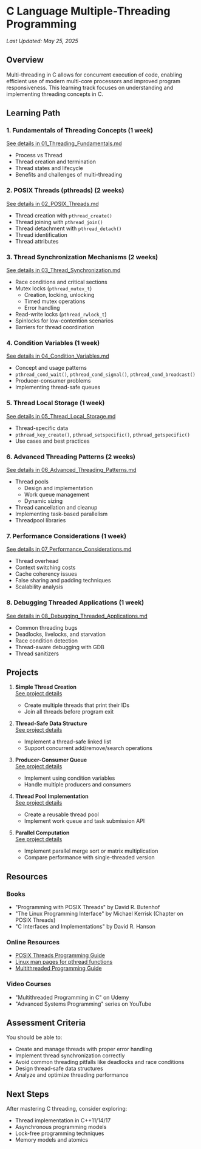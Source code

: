 # C Language Multiple-Threading Programming

*Last Updated: May 25, 2025*

## Overview

Multi-threading in C allows for concurrent execution of code, enabling efficient use of modern multi-core processors and improved program responsiveness. This learning track focuses on understanding and implementing threading concepts in C.

## Learning Path

### 1. Fundamentals of Threading Concepts (1 week)
[See details in 01_Threading_Fundamentals.md](01_C_Multithreading/01_Threading_Fundamentals.md)
- Process vs Thread
- Thread creation and termination
- Thread states and lifecycle
- Benefits and challenges of multi-threading

### 2. POSIX Threads (pthreads) (2 weeks)
[See details in 02_POSIX_Threads.md](01_C_Multithreading/02_POSIX_Threads.md)
- Thread creation with `pthread_create()`
- Thread joining with `pthread_join()`
- Thread detachment with `pthread_detach()`
- Thread identification
- Thread attributes

### 3. Thread Synchronization Mechanisms (2 weeks)
[See details in 03_Thread_Synchronization.md](01_C_Multithreading/03_Thread_Synchronization.md)
- Race conditions and critical sections
- Mutex locks (`pthread_mutex_t`)
  - Creation, locking, unlocking
  - Timed mutex operations
  - Error handling
- Read-write locks (`pthread_rwlock_t`)
- Spinlocks for low-contention scenarios
- Barriers for thread coordination

### 4. Condition Variables (1 week)
[See details in 04_Condition_Variables.md](01_C_Multithreading/04_Condition_Variables.md)
- Concept and usage patterns
- `pthread_cond_wait()`, `pthread_cond_signal()`, `pthread_cond_broadcast()`
- Producer-consumer problems
- Implementing thread-safe queues

### 5. Thread Local Storage (1 week)
[See details in 05_Thread_Local_Storage.md](01_C_Multithreading/05_Thread_Local_Storage.md)
- Thread-specific data
- `pthread_key_create()`, `pthread_setspecific()`, `pthread_getspecific()`
- Use cases and best practices

### 6. Advanced Threading Patterns (2 weeks)
[See details in 06_Advanced_Threading_Patterns.md](01_C_Multithreading/06_Advanced_Threading_Patterns.md)
- Thread pools
  - Design and implementation
  - Work queue management
  - Dynamic sizing
- Thread cancellation and cleanup
- Implementing task-based parallelism
- Threadpool libraries

### 7. Performance Considerations (1 week)
[See details in 07_Performance_Considerations.md](01_C_Multithreading/07_Performance_Considerations.md)
- Thread overhead
- Context switching costs
- Cache coherency issues
- False sharing and padding techniques
- Scalability analysis

### 8. Debugging Threaded Applications (1 week)
[See details in 08_Debugging_Threaded_Applications.md](01_C_Multithreading/08_Debugging_Threaded_Applications.md)
- Common threading bugs
- Deadlocks, livelocks, and starvation
- Race condition detection
- Thread-aware debugging with GDB
- Thread sanitizers

## Projects

1. **Simple Thread Creation**  
   [See project details](01_C_Multithreading/Projects/Project1_Simple_Thread_Creation.md)
   - Create multiple threads that print their IDs
   - Join all threads before program exit

2. **Thread-Safe Data Structure**  
   [See project details](01_C_Multithreading/Projects/Project2_ThreadSafe_DataStructure.md)
   - Implement a thread-safe linked list
   - Support concurrent add/remove/search operations

3. **Producer-Consumer Queue**  
   [See project details](01_C_Multithreading/Projects/Project3_Producer_Consumer_Queue.md)
   - Implement using condition variables
   - Handle multiple producers and consumers

4. **Thread Pool Implementation**  
   [See project details](01_C_Multithreading/Projects/Project4_Thread_Pool.md)
   - Create a reusable thread pool
   - Implement work queue and task submission API

5. **Parallel Computation**  
   [See project details](01_C_Multithreading/Projects/Project5_Parallel_Computation.md)
   - Implement parallel merge sort or matrix multiplication
   - Compare performance with single-threaded version

## Resources

### Books
- "Programming with POSIX Threads" by David R. Butenhof
- "The Linux Programming Interface" by Michael Kerrisk (Chapter on POSIX Threads)
- "C Interfaces and Implementations" by David R. Hanson

### Online Resources
- [POSIX Threads Programming Guide](https://computing.llnl.gov/tutorials/pthreads/)
- [Linux man pages for pthread functions](https://man7.org/linux/man-pages/man7/pthreads.7.html)
- [Multithreaded Programming Guide](https://docs.oracle.com/cd/E19455-01/806-5257/6je9h032b/index.html)

### Video Courses
- "Multithreaded Programming in C" on Udemy
- "Advanced Systems Programming" series on YouTube

## Assessment Criteria

You should be able to:
- Create and manage threads with proper error handling
- Implement thread synchronization correctly
- Avoid common threading pitfalls like deadlocks and race conditions
- Design thread-safe data structures
- Analyze and optimize threading performance

## Next Steps

After mastering C threading, consider exploring:
- Thread implementation in C++11/14/17
- Asynchronous programming models
- Lock-free programming techniques
- Memory models and atomics
